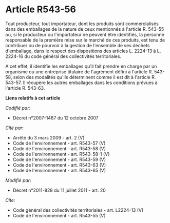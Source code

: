 # Article R543-56

Tout producteur, tout importateur, dont les produits sont commercialisés dans des emballages de la nature de ceux mentionnés
à l'article R. 543-55 ou, si le producteur ou l'importateur ne peuvent être identifiés, la personne responsable de la
première mise sur le marché de ces produits, est tenu de contribuer ou de pourvoir à la gestion de l'ensemble de ses déchets
d'emballage, dans le respect des dispositions des articles L. 2224-13 à L. 2224-16 du code général des collectivités
territoriales. 

A cet effet, il identifie les emballages qu'il fait prendre en charge par un organisme ou une entreprise titulaire de
l'agrément défini à l'article R. 543-58, selon des modalités qu'ils déterminent comme il est dit à l'article R. 543-57. Il
récupère les autres emballages dans les conditions prévues à l'article R. 543-63.

**Liens relatifs à cet article**

_Codifié par_:

  - Décret n°2007-1467 du 12 octobre 2007

_Cité par_:

  - Arrêté du 3 mars 2009 - art. 2 (V)
  - Code de l'environnement - art. R543-57 (V)
  - Code de l'environnement - art. R543-58 (V)
  - Code de l'environnement - art. R543-58-1 (V)
  - Code de l'environnement - art. R543-59 (V)
  - Code de l'environnement - art. R543-63 (V)
  - Code de l'environnement - art. R543-65 (V)

_Modifié par_:

  - Décret n°2011-828 du 11 juillet 2011 - art. 20

_Cite_:

  - Code général des collectivités territoriales - art. L2224-13 (V)
  - Code de l'environnement - art. R543-55 (V)
